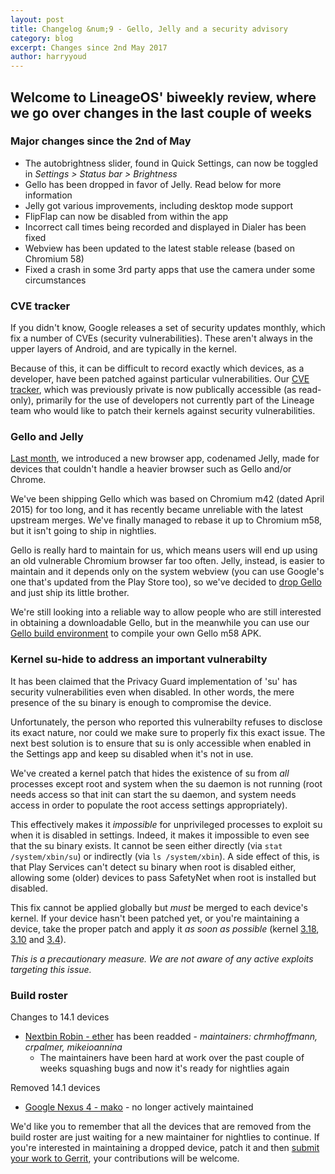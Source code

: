 ```yaml
---
layout: post
title: Changelog &num;9 - Gello, Jelly and a security advisory
category: blog
excerpt: Changes since 2nd May 2017
author: harryyoud
---
```


## Welcome to LineageOS' biweekly review, where we go over changes in the last couple of weeks

### Major changes since the 2nd of May

* The autobrightness slider, found in Quick Settings, can now be toggled in _Settings > Status bar > Brightness_
* Gello has been dropped in favor of Jelly. Read below for more information
* Jelly got various improvements, including desktop mode support
* FlipFlap can now be disabled from within the app
* Incorrect call times being recorded and displayed in Dialer has been fixed
* Webview has been updated to the latest stable release (based on Chromium 58)
* Fixed a crash in some 3rd party apps that use the camera under some circumstances

### CVE tracker

If you didn't know, Google releases a set of security updates monthly, which fix a number of CVEs (security vulnerabilities). These aren't always in the upper layers of Android, and are typically in the kernel.

Because of this, it can be difficult to record exactly which devices, as a developer, have been patched against particular vulnerabilities. Our [CVE tracker](https://cve.lineageos.org), which was previously private is now publically accessible (as read-only), primarily for the use of developers not currently part of the Lineage team who would like to patch their kernels against security vulnerabilities.

### Gello and Jelly

[Last month](https://www.lineageos.org/Changelog-8), we introduced a new browser app, codenamed Jelly, made for devices that couldn't handle a heavier browser such as Gello and/or Chrome.

We've been shipping Gello which was based on Chromium m42 (dated April 2015) for too long, and it has recently became unreliable with the latest upstream merges. We've finally managed to rebase it up to Chromium m58, but it isn't going to ship in nightlies.

Gello is really hard to maintain for us, which means users will end up using an old vulnerable Chromium browser far too often. Jelly, instead, is easier to maintain and it depends only on the system webview (you can use Google's one that's updated from the Play Store too), so we've decided to [drop Gello](https://review.lineageos.org/#/q/topic:nuke_gello+OR+topic:nuke_gello-devices) and just ship its little brother.

We're still looking into a reliable way to allow people who are still interested in obtaining a downloadable Gello, but in the meanwhile you can use our [Gello build environment](https://github.com/LineageOS/android_external_gello_build) to compile your own Gello m58 APK.

### Kernel su-hide to address an important vulnerabilty

It has been claimed that the Privacy Guard implementation of 'su' has security vulnerabilities even when disabled. In other words, the mere presence of the su binary is enough to compromise the device.

Unfortunately, the person who reported this vulnerabilty refuses to disclose its exact nature, nor could we make sure to properly fix this exact issue. The next best solution is to ensure that su is only accessible when enabled in the Settings app and keep su disabled when it's not in use.

We've created a kernel patch that hides the existence of su from _all_ processes except root and system when the su daemon is not running (root needs access so that init can start the su daemon, and system needs access in order to populate the root access settings appropriately).

This effectively makes it _impossible_ for unprivileged processes to exploit su when it is disabled in settings. Indeed, it makes it impossible to even see that the su binary exists. It cannot be seen either directly (via `stat /system/xbin/su`) or indirectly (via `ls /system/xbin`). A side effect of this, is that Play Services can't detect su binary when root is disabled either, allowing some (older) devices to pass SafetyNet when root is installed but disabled.

This fix cannot be applied globally but _must_ be merged to each device's kernel. If your device hasn't been patched yet, or you're maintaining a device, take the proper patch and apply it _as soon as possible_ (kernel [3.18](https://review.lineageos.org/170648), [3.10](https://review.lineageos.org/170624) and [3.4](https://review.lineageos.org/170684)).

*This is a precautionary measure. We are not aware of any active exploits targeting this issue.*

### Build roster

Changes to 14.1 devices

* [Nextbin Robin - ether](https://wiki.lineageos.org/devices/ether) has been readded - _maintainers: chrmhoffmann, crpalmer, mikeioannina_
  * The maintainers have been hard at work over the past couple of weeks squashing bugs and now it's ready for nightlies again

Removed 14.1 devices

* [Google Nexus 4 - mako](https://wiki.lineageos.org/devices/mako) - no longer actively maintained

We'd like you to remember that all the devices that are removed from the build roster are just waiting for a new maintainer for nightlies to continue. If you're interested in maintaining a dropped device, patch it and then [submit your work to Gerrit](https://wiki.lineageos.org/submitting-patch-howto.html), your contributions will be welcome.
